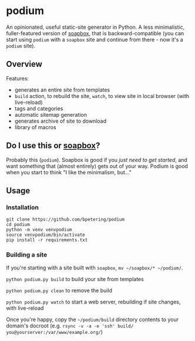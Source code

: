 # podium

An opinionated, useful static-site generator in Python. A less minimalistic, fuller-featured version of [soapbox](https://github.com/bpetering/soapbox), that is backward-compatible (you can start using `podium` with a `soapbox` site and continue from there - now it's a `podium` site).

## Overview

Features:
* generates an entire site from templates
* `build` action, to rebuild the site, `watch`, to view site in local browser (with live-reload)
* tags and categories
* automatic sitemap generation
* generates archive of site to download
* library of macros

## Do I use this or [soapbox](https://github.com/bpetering/soapbox)?

Probably this (`podium`). Soapbox is good if you *just need to get started*, and want something that 
(almost entirely) gets out of your way. Podium is good when you start to think "I like the minimalism, but..."

## Usage

### Installation

```
git clone https://github.com/bpetering/podium
cd podium
python -m venv venvpodium
source venvpodium/bin/activate
pip install -r requirements.txt
```

### Building a site

If you're starting with a site built with `soapbox`, `mv ~/soapbox/* ~/podium/`.

`python podium.py build` to build your site from templates

`python podium.py clean` to remove the build

`python podium.py watch` to start a web server, rebuilding if site changes, with live-reload

Once you're happy, copy the `~/podium/build` directory contents to your domain's docroot (e.g. `rsync -v -a -e 'ssh' build/ you@yourserver:/var/www/example.org/`)

